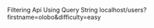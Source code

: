 Filtering Api Using Query String
localhost/users?firstname=olobo&difficulty=easy





















































